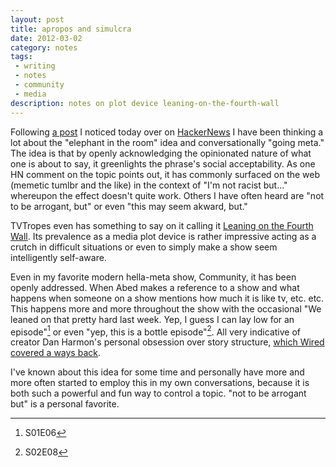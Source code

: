 ```yaml
---
layout: post
title: apropos and simulcra
date: 2012-03-02
category: notes
tags:
 - writing
 - notes
 - community
 - media
description: notes on plot device leaning-on-the-fourth-wall
---
```


Following <a href="http://news.ycombinator.com/item?id=3658860">a post</a> I noticed today over on <a href="http://news.ycombinator.com" target="_blank">HackerNews</a> I have been thinking a lot about the "elephant in the room" idea and conversationally "going meta."  The idea is that by openly acknowledging the opinionated nature of what one is about to say, it greenlights the phrase's social acceptability.  As one HN comment on the topic points out, it has commonly surfaced on the web (memetic tumlbr and the like) in the context of "I'm not racist but..." whereupon the effect doesn't quite work.  Others I have often heard are "not to be arrogant, but" or even "this may seem akward, but."

TVTropes even has something to say on it calling it <a href="http://tvtropes.org/pmwiki/pmwiki.php/Main/LeaningOnTheFourthWall" target="_blank">Leaning on the Fourth Wall</a>.  Its prevalence as a media plot device is rather impressive acting as a crutch in difficult situations or even to simply make a show seem intelligently self-aware.

Even in my favorite modern hella-meta show, Community, it has been openly addressed.  When Abed makes a reference to a show and what happens when someone on a show mentions how much it is like tv, etc. etc.  This happens more and more throughout the show with the occasional "We leaned on that pretty hard last week. Yep, I guess I can lay low for an episode"[^1] or even "yep, this is a bottle episode"[^2].  All very indicative of creator Dan Harmon's personal obsession over story structure, <a href="http://www.wired.com/magazine/2011/09/mf_harmon/all/1" target="_blank">which Wired covered a ways back</a>.

I've known about this idea for some time and personally have more and more often started to employ this in my own conversations, because it is both such a powerful and fun way to control a topic.  "not to be arrogant but" is a personal favorite.

[^1]: S01E06
[^2]: S02E08

